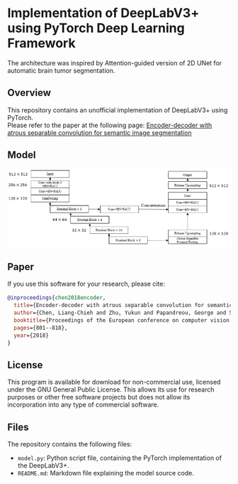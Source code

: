 
# Implementation of DeepLabV3+ using PyTorch Deep Learning Framework

The architecture was inspired by Attention-guided version of 2D UNet for automatic brain tumor segmentation. 

## Overview
This repository contains an unofficial implementation of DeepLabV3+ using PyTorch.<br/>
Please refer to the paper at the following page: 
[Encoder-decoder with atrous separable convolution for semantic image segmentation](https://openaccess.thecvf.com/content_ECCV_2018/html/Liang-Chieh_Chen_Encoder-Decoder_with_Atrous_ECCV_2018_paper.html "Visit")

## Model
![Local Image](DeepLabV3+.png "DeepLabV3+")
## Paper
If you use this software for your research, please cite:

```bibtex
@inproceedings{chen2018encoder,
  title={Encoder-decoder with atrous separable convolution for semantic image segmentation},
  author={Chen, Liang-Chieh and Zhu, Yukun and Papandreou, George and Schroff, Florian and Adam, Hartwig},
  booktitle={Proceedings of the European conference on computer vision (ECCV)},
  pages={801--818},
  year={2018}
}
```

## License
This program is available for download for non-commercial use, licensed under the GNU General Public License. This allows its use for research purposes or other free software projects but does not allow its incorporation into any type of commercial software.

## Files
The repository contains the following files:

- `model.py`: Python script file, containing the PyTorch implementation of the DeepLabV3+.
- `README.md`: Markdown file explaining the model source code.
